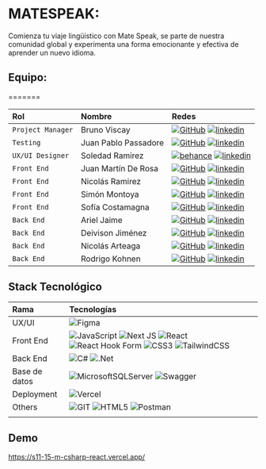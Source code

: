 # MATESPEAK:


Comienza tu viaje lingüístico con Mate Speak, se parte de nuestra comunidad global y experimenta una forma emocionante y efectiva de aprender un nuevo idioma.<br>

## Equipo:
=======


| Rol               | Nombre               | Redes                                                                                                                             |
| :---------------- | :------------------- | :-------------------------------------------------------------------------------------------------------------------------------- |
| `Project Manager` | Bruno Viscay         | [![GitHub]](https://github.com/BViscay) [![linkedin]](https://www.linkedin.com/in/bruno-viscay/)                                  |
| `Testing`         | Juan Pablo Passadore | [![GitHub]]() [![linkedin]](https://www.linkedin.com/in/juan-pablo-passadore-denis-105349116/)                                    |
| `UX/UI Designer`  | Soledad Ramirez      | [![behance]](https://www.behance.net/solramirez10) [![linkedin]](https://www.linkedin.com/in/soledad-ramirez-693997106)           |
| `Front End`       | Juan Martín De Rosa  | [![GitHub]](https://github.com/juanmderosa) [![linkedin]](https://www.linkedin.com/in/juanmderosa/)                               |
| `Front End`       | Nicolás Ramirez      | [![GitHub]](https://github.com/jramire5) [![linkedin]](https://www.linkedin.com/in/nicolasramire/)                                |
| `Front End`       | Simón Montoya        | [![GitHub]](https://github.com/montoyitadevelp) [![linkedin]](https://www.linkedin.com/in/sim%C3%B3n-restrepo-montoya-071244249/) |
| `Front End`       | Sofía Costamagna     | [![GitHub]](https://github.com/sofiacostamagna) [![linkedin]](https://www.linkedin.com/in/sofia-costamagna/)                      |
| `Back End`        | Ariel Jaime          | [![GitHub]]() [![linkedin]]()                                                                                                     |
| `Back End`        | Deivison Jiménez     | [![GitHub]](https://github.com/Deivison81) [![linkedin]](https://www.linkedin.com/in/deivison-jimenez/)                           |
| `Back End`        | Nicolás Arteaga      | [![GitHub]](https://github.com/HesherDev) [![linkedin]](https://www.linkedin.com/in/nicolasarteagadev/)                           |
| `Back End`        | Rodrigo Kohnen       | [![GitHub]](https://github.com/rodrikohnen) [![linkedin]](https://www.linkedin.com/in/rodrigo-kohnen)                             |


## Stack Tecnológico


| Rama          | Tecnologías                                                                                                                                                                                                                                                                                                                                                                                                                                                                                                                                                                                                                                                                                                                   |
| :------------ | :---------------------------------------------------------------------------------------------------------------------------------------------------------------------------------------------------------------------------------------------------------------------------------------------------------------------------------------------------------------------------------------------------------------------------------------------------------------------------------------------------------------------------------------------------------------------------------------------------------------------------------------------------------------------------------------------------------------------------- |
| UX/UI         | ![Figma](https://img.shields.io/badge/figma-%23F24E1E.svg?style=for-the-badge&logo=figma&logoColor=white)                                                                                                                                                                                                                                                                                                                                                                                                                                                                                                                                                                                                                     |
| Front End     | ![JavaScript](https://img.shields.io/badge/javascript-%23323330.svg?style=for-the-badge&logo=javascript&logoColor=%23F7DF1E) ![Next JS](https://img.shields.io/badge/Next-black?style=for-the-badge&logo=next.js&logoColor=white) ![React](https://img.shields.io/badge/react-%2320232a.svg?style=for-the-badge&logo=react&logoColor=%2361DAFB) ![React Hook Form](https://img.shields.io/badge/React%20Hook%20Form-%23EC5990.svg?style=for-the-badge&logo=reacthookform&logoColor=white) ![CSS3](https://img.shields.io/badge/css3-%231572B6.svg?style=for-the-badge&logo=css3&logoColor=white) ![TailwindCSS](https://img.shields.io/badge/tailwindcss-%2338B2AC.svg?style=for-the-badge&logo=tailwind-css&logoColor=white) |
| Back End      | ![C#](https://img.shields.io/badge/c%23-%23239120.svg?style=for-the-badge&logo=c-sharp&logoColor=white) ![.Net](https://img.shields.io/badge/.NET-5C2D91?style=for-the-badge&logo=.net&logoColor=white)                                                                                                                                                                                                                                                                                                                                                                                                                                                                                                                       |
| Base de datos | ![MicrosoftSQLServer](https://img.shields.io/badge/Microsoft%20SQL%20Server-CC2927?style=for-the-badge&logo=microsoft%20sql%20server&logoColor=white) ![Swagger](https://img.shields.io/badge/-Swagger-%23Clojure?style=for-the-badge&logo=swagger&logoColor=white)                                                                                                                                                                                                                                                                                                                                                                                                                                                           |
| Deployment    | ![Vercel](https://img.shields.io/badge/vercel-%23000000.svg?style=for-the-badge&logo=vercel&logoColor=white)                                                                                                                                                                                                                                                                                                                                                                                                                                                                                                                                                                                                                  |
| Others        | ![GIT](https://img.shields.io/badge/Git-fc6d26?style=for-the-badge&logo=git&logoColor=white) ![HTML5](https://img.shields.io/badge/html5-%23E34F26.svg?style=for-the-badge&logo=html5&logoColor=white) ![Postman](https://img.shields.io/badge/Postman-FF6C37?style=for-the-badge&logo=postman&logoColor=white)                                                                                                                                                                                                                                                                                                                                                                                                               |
|               |


## Demo
https://s11-15-m-csharp-react.vercel.app/

[behance]: https://img.shields.io/badge/Behance-1769ff?style=for-the-badge&logo=behance&logoColor=white
[linkedin]: https://img.shields.io/badge/linkedin-%230077B5.svg?style=for-the-badge&logo=linkedin&logoColor=white
[github]: https://img.shields.io/badge/github-%23121011.svg?style=for-the-badge&logo=github&logoColor=white

